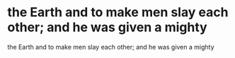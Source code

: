 # the Earth and to make men slay each other; and he was given a mighty

the Earth and to make men slay each other; and he was given a mighty